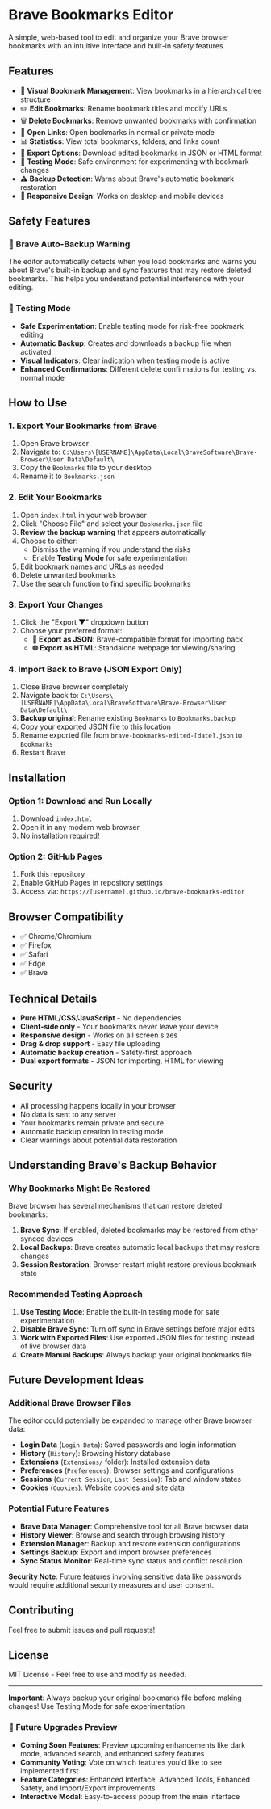 # Brave Bookmarks Editor

A simple, web-based tool to edit and organize your Brave browser bookmarks with an intuitive interface and built-in safety features.

## Features

- 📁 **Visual Bookmark Management**: View bookmarks in a hierarchical tree structure
- ✏️ **Edit Bookmarks**: Rename bookmark titles and modify URLs
- 🗑️ **Delete Bookmarks**: Remove unwanted bookmarks with confirmation
- 🔗 **Open Links**: Open bookmarks in normal or private mode
- 📊 **Statistics**: View total bookmarks, folders, and links count
- 💾 **Export Options**: Download edited bookmarks in JSON or HTML format
- 🧪 **Testing Mode**: Safe environment for experimenting with bookmark changes
- ⚠️ **Backup Detection**: Warns about Brave's automatic bookmark restoration
- 📱 **Responsive Design**: Works on desktop and mobile devices

## Safety Features

### 🚨 Brave Auto-Backup Warning
The editor automatically detects when you load bookmarks and warns you about Brave's built-in backup and sync features that may restore deleted bookmarks. This helps you understand potential interference with your editing.

### 🧪 Testing Mode
- **Safe Experimentation**: Enable testing mode for risk-free bookmark editing
- **Automatic Backup**: Creates and downloads a backup file when activated
- **Visual Indicators**: Clear indication when testing mode is active
- **Enhanced Confirmations**: Different delete confirmations for testing vs. normal mode

## How to Use

### 1. Export Your Bookmarks from Brave
1. Open Brave browser
2. Navigate to: `C:\Users\[USERNAME]\AppData\Local\BraveSoftware\Brave-Browser\User Data\Default\`
3. Copy the `Bookmarks` file to your desktop
4. Rename it to `Bookmarks.json`

### 2. Edit Your Bookmarks
1. Open `index.html` in your web browser
2. Click "Choose File" and select your `Bookmarks.json` file
3. **Review the backup warning** that appears automatically
4. Choose to either:
   - Dismiss the warning if you understand the risks
   - Enable **Testing Mode** for safe experimentation
5. Edit bookmark names and URLs as needed
6. Delete unwanted bookmarks
7. Use the search function to find specific bookmarks

### 3. Export Your Changes
1. Click the "Export ▼" dropdown button
2. Choose your preferred format:
   - **📄 Export as JSON**: Brave-compatible format for importing back
   - **🌐 Export as HTML**: Standalone webpage for viewing/sharing

### 4. Import Back to Brave (JSON Export Only)
1. Close Brave browser completely
2. Navigate back to: `C:\Users\[USERNAME]\AppData\Local\BraveSoftware\Brave-Browser\User Data\Default\`
3. **Backup original**: Rename existing `Bookmarks` to `Bookmarks.backup`
4. Copy your exported JSON file to this location
5. Rename exported file from `brave-bookmarks-edited-[date].json` to `Bookmarks`
6. Restart Brave

## Installation

### Option 1: Download and Run Locally
1. Download `index.html`
2. Open it in any modern web browser
3. No installation required!

### Option 2: GitHub Pages
1. Fork this repository
2. Enable GitHub Pages in repository settings
3. Access via: `https://[username].github.io/brave-bookmarks-editor`

## Browser Compatibility

- ✅ Chrome/Chromium
- ✅ Firefox
- ✅ Safari
- ✅ Edge
- ✅ Brave

## Technical Details

- **Pure HTML/CSS/JavaScript** - No dependencies
- **Client-side only** - Your bookmarks never leave your device
- **Responsive design** - Works on all screen sizes
- **Drag & drop support** - Easy file uploading
- **Automatic backup creation** - Safety-first approach
- **Dual export formats** - JSON for importing, HTML for viewing

## Security

- All processing happens locally in your browser
- No data is sent to any server
- Your bookmarks remain private and secure
- Automatic backup creation in testing mode
- Clear warnings about potential data restoration

## Understanding Brave's Backup Behavior

### Why Bookmarks Might Be Restored
Brave browser has several mechanisms that can restore deleted bookmarks:

1. **Brave Sync**: If enabled, deleted bookmarks may be restored from other synced devices
2. **Local Backups**: Brave creates automatic local backups that may restore changes
3. **Session Restoration**: Browser restart might restore previous bookmark state

### Recommended Testing Approach
1. **Use Testing Mode**: Enable the built-in testing mode for safe experimentation
2. **Disable Brave Sync**: Turn off sync in Brave settings before major edits
3. **Work with Exported Files**: Use exported JSON files for testing instead of live browser data
4. **Create Manual Backups**: Always backup your original bookmarks file

## Future Development Ideas

### Additional Brave Browser Files
The editor could potentially be expanded to manage other Brave browser data:

- **Login Data** (`Login Data`): Saved passwords and login information
- **History** (`History`): Browsing history database
- **Extensions** (`Extensions/` folder): Installed extension data
- **Preferences** (`Preferences`): Browser settings and configurations
- **Sessions** (`Current Session`, `Last Session`): Tab and window states
- **Cookies** (`Cookies`): Website cookies and site data

### Potential Future Features
- **Brave Data Manager**: Comprehensive tool for all Brave browser data
- **History Viewer**: Browse and search through browsing history
- **Extension Manager**: Backup and restore extension configurations
- **Settings Backup**: Export and import browser preferences
- **Sync Status Monitor**: Real-time sync status and conflict resolution

**Security Note**: Future features involving sensitive data like passwords would require additional security measures and user consent.

## Contributing

Feel free to submit issues and pull requests!

## License

MIT License - Feel free to use and modify as needed.

---

**Important**: Always backup your original bookmarks file before making changes! Use Testing Mode for safe experimentation.

### 🚀 Future Upgrades Preview
- **Coming Soon Features**: Preview upcoming enhancements like dark mode, advanced search, and enhanced safety features
- **Community Voting**: Vote on which features you'd like to see implemented first
- **Feature Categories**: Enhanced Interface, Advanced Tools, Enhanced Safety, and Import/Export improvements
- **Interactive Modal**: Easy-to-access popup from the main interface